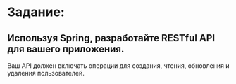 # Задание:

## Используя Spring, разработайте RESTful API для вашего приложения.

Ваш API должен включать операции для создания, чтения, обновления и удаления пользователей.